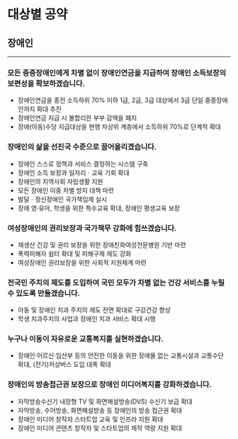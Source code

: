 # 대상별 공약

## 장애인

---

### 모든 중증장애인에게 차별 없이 장애인연금을 지급하여 장애인 소득보장의 보편성을 확보하겠습니다.
- 장애인연금을 종전 소득하위 70% 이하 1급, 2급, 3급 대상에서 3급 단일 중증장애인까지 확대 추진
- 장애인연금 지급 시 불합리한 부부 감액을 폐지
- 장애(아동)수당 지급대상을 현행 차상위 계층에서 소득하위 70%로 단계적 확대

### 장애인의 삶을 선진국 수준으로 끌어올리겠습니다.
- 장애인 스스로 정책과 서비스 결정하는 시스템 구축
- 장애인 소득 보장과 일자리ㆍ교육 기회 확대
- 장애인의 지역사회 자립생활 지원
- 모든 장애인 이중 차별 방지 대책 마련
- 발달ㆍ정신장애인 국가책임제 실시
- 장애 영·유아, 학생을 위한 특수교육 확대, 장애인 평생교육 보장

### 여성장애인의 권리보장과 국가책무 강화에 힘쓰겠습니다.
- 재생산 건강 및 권리 보장을 위한 장애친화여성전문병원 기반 마련
- 폭력피해자 쉼터 확대 및 피해구제 제도 강화
- 여성장애인 권리보장을 위한 사회적 지원체계 마련

### 전국민 주치의 제도를 도입하여 국민 모두가 차별 없는 건강 서비스를 누릴 수 있도록 만들겠습니다.
- 아동 및 장애인 치과 주치의 제도 전면 확대로 구강건강 향상
- 학생 치과주치의 사업과 장애인 치과 서비스 확대 시행

### 누구나 이동이 자유로운 교통복지를 실현하겠습니다.
- 장애인·어르신·임산부 등의 안전한 이동을 위한 장애물 없는 교통시설과 교통수단 확대, (전기)저상버스 도입 대폭 확대

### 장애인의 방송접근권 보장으로 장애인 미디어복지를 강화하겠습니다.
- 자막방송수신기 내장형 TV 및 화면해설방송(DVS) 수신기 보급 확대
- 자막방송, 수어방송, 화면해설방송 등 장애인의 방송 접근권 확대
- 장애인 미디어 창작자 스타트업 교육 및 인프라 지원 확대
- 장애인 미디어 콘텐츠 창작자 및 스타트업의 제작 역량 지원 확대